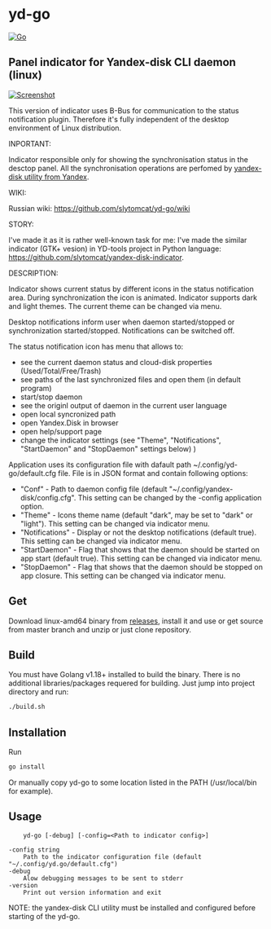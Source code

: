 # yd-go 
[![Go](https://github.com/slytomcat/yd-go/actions/workflows/go.yml/badge.svg?branch=master)](https://github.com/slytomcat/yd-go/actions/workflows/go.yml)
## Panel indicator for Yandex-disk CLI daemon (linux)

[![Screenshot](https://github.com/slytomcat/yd-go/blob/master/Screenshots/indicator%2Bmenu.png)](https://github.com/slytomcat/yd-go/blob/master/Screenshots/indicator%2Bmenu.png)

This version of indicator uses B-Bus for communication to the status notification plugin. Therefore it's fully independent of the desktop environment of Linux distribution.

INPORTANT: 

Indicator responsible only for showing the synchronisation status in the desctop panel. All the synchronisation operations are perfomed by [yandex-disk utility from Yandex](https://yandex.ru/support/disk-desktop-linux/index.html).

WIKI:

Russian wiki: https://github.com/slytomcat/yd-go/wiki

STORY:

I've made it as it is rather well-known task for me: I've made the similar indicator (GTK+ vesion) in YD-tools project in Python language: https://github.com/slytomcat/yandex-disk-indicator.

DESCRIPTION:

Indicator shows current status by different icons in the status notification area. During synchronization the icon is animated. Indicator supports dark and light themes. The current theme can be changed via menu.   

Desktop notifications inform user when daemon started/stopped or synchronization started/stopped. Notifications can be switched off.

The status notification icon has menu that allows to:
  - see the current daemon status and cloud-disk properties (Used/Total/Free/Trash)
  - see paths of the last synchronized files and open them (in default program) 
  - start/stop daemon
  - see the originl output of daemon in the current user language
  - open local syncronized path
  - open Yandex.Disk in browser
  - open help/support page
  - change the indicator settings (see "Theme", "Notifications", "StartDaemon" and "StopDaemon" settings below)
 )

Application uses its configuration file with dafault path ~/.config/yd-go/default.cfg file. File is in JSON format and contain following options:
  - "Conf" - Path to daemon config file (default "~/.config/yandex-disk/config.cfg". This setting can be changed by the -config application option. 
  - "Theme" - Icons theme name (default "dark", may be set to "dark" or "light"). This setting can be changed via indicator menu.
  - "Notifications" - Display or not the desktop notifications (default true). This setting can be changed via indicator menu.
  - "StartDaemon" - Flag that shows that the daemon should be started on app start (default true). This setting can be changed via indicator menu.
  - "StopDaemon" - Flag that shows that the daemon should be stopped on app closure. This setting can be changed via indicator menu.

## Get
Download linux-amd64 binary from [releases](https://github.com/slytomcat/yd-go/releases), install it and use or get source from master branch and unzip or just clone repository.

## Build 
You must have Golang v1.18+ installed to build the binary. There is no additional libraries/packages requered for building. Just jump into project directory and run:

```bash
./build.sh
```
## Installation
Run 
```bash
go install
```

Or manually copy yd-go to some location listed in the PATH (/usr/local/bin for example).

## Usage
		yd-go [-debug] [-config=<Path to indicator config>]

	-config string
		Path to the indicator configuration file (default "~/.config/yd.go/default.cfg")
	-debug
		Alow debugging messages to be sent to stderr
	-version
		Print out version information and exit


NOTE: the yandex-disk CLI utility must be installed and configured before starting of the yd-go.
